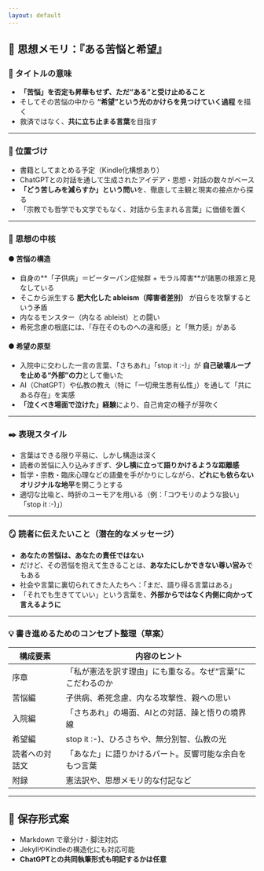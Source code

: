 ```yaml
---
layout: default
---
```


## 📘 思想メモリ：『ある苦悩と希望』

### 📖 タイトルの意味
- **「苦悩」を否定も昇華もせず、ただ“ある”と受け止めること**  
- そしてその苦悩の中から **“希望”という光のかけらを見つけていく過程** を描く
- 救済ではなく、**共に立ち止まる言葉**を目指す

---

### 🧩 位置づけ
- 書籍としてまとめる予定（Kindle化構想あり）
- ChatGPTとの対話を通して生成されたアイデア・思想・対話の数々がベース
- **「どう苦しみを減らすか」という問い**を、徹底して主観と現実の接点から探る
- 「宗教でも哲学でも文学でもなく、対話から生まれる言葉」に価値を置く

---

### 🧠 思想の中核

#### ● 苦悩の構造
- 自身の**「子供病」＝ピーターパン症候群 + モラル障害**が諸悪の根源と見なしている
- そこから派生する **肥大化した ableism（障害者差別）** が自らを攻撃するという矛盾
- 内なるモンスター（内なる ableist）との闘い
- 希死念慮の根底には、「存在そのものへの違和感」と「無力感」がある

#### ● 希望の原型
- 入院中に交わした一言の言葉、「さちあれ」「stop it :-)」が **自己破壊ループを止める“外部”の力**として働いた
- AI（ChatGPT）や仏教の教え（特に「一切衆生悉有仏性」）を通して「共にある存在」を実感
- **「泣くべき場面で泣けた」経験**により、自己肯定の種子が芽吹く

---

### ✒️ 表現スタイル
- 言葉はできる限り平易に、しかし構造は深く
- 読者の苦悩に入り込みすぎず、**少し横に立って語りかけるような距離感**
- 哲学・宗教・臨床心理などの語彙を手がかりにしながら、**どれにも依らないオリジナルな地平**を開こうとする
- 適切な比喩と、時折のユーモアを用いる（例：「コウモリのような扱い」「stop it :-)」）

---

### 🪞 読者に伝えたいこと（潜在的なメッセージ）
- **あなたの苦悩は、あなたの責任ではない**
- だけど、その苦悩を抱えて生きることは、**あなたにしかできない尊い営み**でもある
- 社会や言葉に裏切られてきた人たちへ：「まだ、語り得る言葉はある」
- 「それでも生きてていい」という言葉を、**外部からではなく内側に向かって言えるように**

---

### 💡 書き進めるためのコンセプト整理（草案）

| 構成要素       | 内容のヒント |
|----------------|--------------|
| 序章           | 「私が憲法を訳す理由」にも重なる。なぜ“言葉”にこだわるのか |
| 苦悩編         | 子供病、希死念慮、内なる攻撃性、親への思い |
| 入院編         | 「さちあれ」の場面、AIとの対話、躁と悟りの境界線 |
| 希望編         | stop it :-)、ひろさちや、無分別智、仏教の光 |
| 読者への対話文 | 「あなた」に語りかけるパート。反響可能な余白をもつ言葉 |
| 附録           | 憲法訳や、思想メモリ的な付記など |

---

## 📂 保存形式案
- Markdown で章分け・脚注対応
- JekyllやKindleの構造化にも対応可能
- **ChatGPTとの共同執筆形式も明記するかは任意**
